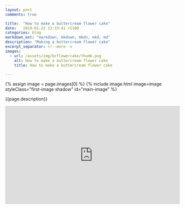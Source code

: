 ```yaml
---
layout: post
comments: true

title:  "How to make a buttercream flower cake"
date:   2019-01-22 13:33:41 +1100
categories: blog
markdown_ext: "markdown, mkdown, mkdn, mkd, md"
description: "Making a buttercream flower cake"
excerpt_separator: <!--more-->
images: 
  - url: /assets/img/bcflowercake/thumb.png
    alt: How to make a buttercream flower cake
    title: How to make a buttercream flower cake
 
---
```

<div class="center first-image">

{% assign image = page.images[0] %}
{% include image.html image=image styleClass="first-image shadow" id="main-image" %}

<p id="description">{{page.description}}</p>

</div>


<div class="center">
	<iframe width="560" height="315" src="https://www.youtube.com/embed/cCizHjHWdL0" frameborder="0" allow="accelerometer; autoplay; encrypted-media; gyroscope; picture-in-picture" allowfullscreen></iframe>
</div>
